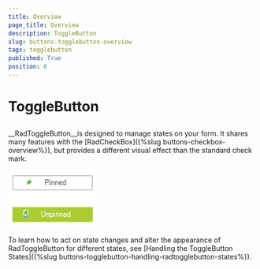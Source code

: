 ```yaml
---
title: Overview
page_title: Overview
description: ToggleButton
slug: buttons-togglebutton-overview
tags: togglebutton
published: True
position: 6
---
```


# ToggleButton



## 

__RadToggleButton__is designed to manage states on your form. It shares many features with the [RadCheckBox]({%slug buttons-checkbox-overview%}), but provides a different visual effect than the standard check mark. 

![buttons-togglebutton-overview 001](images/buttons-togglebutton-overview001.png)

To learn how to act on state changes and alter the appearance of RadToggleButton for different states, see [Handling the ToggleButton States]({%slug buttons-togglebutton-handling-radtogglebutton-states%}).
